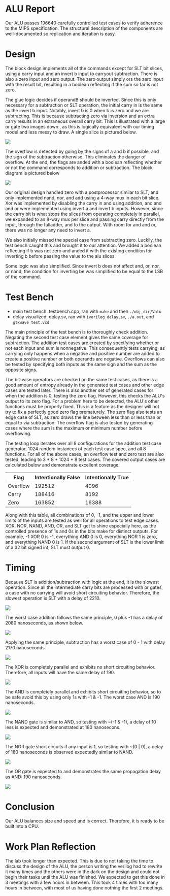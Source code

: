 # ALU Report

Our ALU passes 196640 carefully controlled test cases to verify adherence to the MIPS specification.
The structural description of the components are well-documented so replication and iteration is easy.

# Design
The block design implements all of the commands except for SLT bit slices, using a carry input and an invert b input to carryout subtraction.
There is also a zero input and zero output.
The zero output simply ors the zero input with the result bit, resulting in a boolean reflecting if the sum so far is not zero.

The glue logic decides if operandB should be inverted.
Since this is only necessary for a subtraction or SLT operation, the initial carry in is the same as the invert b input.
Notably, invert b is 0 when b is zero and we are subtracting.
This is because subtracting zero via inversion and an extra carry results in an extraneous overall carry bit.
This is illustrated with a large or gate two images down., as this is logically equivalent with our timing model and less messy to draw.
A single slice is pictured below.

![](res/slice.png)

The overflow is detected by going by the signs of a and b if possible, and the sign of the subtraction otherwise.
This eliminates the danger of overflow.
At the end, the flags are anded with a boolean reflecting whether or not the command corresponds to addition or subtraction.
The block diagram is pictured below

![](res/alu.png)

Our original design handled zero with a postprocessor similar to SLT, and only implemented nand, nor, and add using a 4-way mux in each bit slice.
Xor was implemented by disabling the carry in and using addition, and and and or were implemented using invert a and invert b inputs.
However, since the carry bit is what stops the slices from operating completely in parallel, we expanded to an 8-way mux per slice and passing carry directly from the input, through the fulladder, and to the output.
With room for and and or, there was no longer any  need to invert a.

We also initially missed the special case from subtracting zero.
Luckily, the test bench caught this and brought it to our attention.
We added a boolean reflecting if b was not zero and anded it with the existing condition for inverting b before passing the value to the alu slices.

Some logic was also simplified.
Since invert b does not affect and, or, nor, or nand, the condition for inverting be was simplified to be equal to the LSB of the command.

# Test Bench
- main test bench: testbench.cpp, ran with `make` and then `./obj_dir/Valu`
- delay visualized: delay.sv, ran with `iverilog delay.sv`, `./a.out`, and `gtkwave test.vcd`

The main principle of the test bench is to thoroughly check addition.
Negating the second test case element gives the same coverage for subtraction.
The addition test cases are created by specifying whether or not each input and sum is nonnegative.
This consequently tests carrying, as carrying only happens when a negative and positive number are added to create a positive number or both operands are negative.
Overflows can also be tested by specifying both inputs as the same sign and the sum as the opposite signs.

The bit-wise operators are checked on the same test cases, as there is a good amount of entropy already in the generated test cases and other edge cases are tested later.
There is also another set of generated cases for when the addition is 0, testing the zero flag.
However, this checks the ALU's output to its zero flag.
For a problem here to be detected, the ALU's other functions must be properly fixed.
This is a feature as the designer will not try to fix a perfectly good zero flag prematurely.
The zero flag also tests an edge case of SLT, as zero draws the line between less than or less than or equal to via subtraction.
The overflow flag is also tested by generating cases where the sum is the maximum or minimum number before overflowing.

The testing loop iterates over all 8 configurations for the addition test case generator, 1024 random instances of each test case spec, and all 8 functions.
For all of the above cases, an overflow test and zero test are also tested, leading to 3 * 8 * 1024 * 8 test cases.
The covered output cases are calculated below and demonstrate excellent coverage.

| Flag     | Intentionally False | Intentionally True |
|----------|---------------------|--------------------|
| Overflow | 192512              | 4096               |
| Carry    | 188416              | 8192               |
| Zero     | 163852              | 16388              |

Along with this table, all combinations of 0, -1, and the upper and lower limits of the inputs are tested as well for all operations to test edge cases.
XOR, NOR, NAND, AND, OR, and SLT get to shine especially here, as the controlled presence of 1s and 0s in the bits make for distinct outputs.
For example, -1 XOR 0 is -1, everything AND 0 is 0, everything NOR 1 is zero, and everything NAND 0 is 1.
If the second argument of SLT is the lower limit of a 32 bit signed int, SLT must output 0.

# Timing

Because SLT is addition/subtraction with logic at the end, it is the slowest operation.
Since all the intermediate carry bits are processed with or gates, a case with no carrying will avoid short circuiting behavior.
Therefore, the slowest operation is SLT with a delay of 2210.

![](res/delay.png)

The worst case addition follows the same principle, 0 plus -1 has a delay of 2080 nanoseconds, as shown below.

![](res/add.png)

Applying the same principle, subtraction has a worst case of 0 - 1 with delay 2170 nanoseconds.

![](res/sub.png)

The XOR is completely parallel and exhibits no short circuiting behavior.
Therefore, all inputs will have the same delay of 190.

![](res/xor.png)

The AND is completely parallel and exhibits short circuiting behavior, so to be safe avoid this by using only 1s with -1 & -1.
The worst case AND is 190 nanoseconds.

![](res/and.png)

The NAND gate is similar to AND, so testing with ~(-1 & -1), a delay of 10 less is expected and demonstrated at 180 nanosecons.

![](res/nand.png)

The NOR gate short circuits if any input is 1, so testing with ~(0 | 0), a delay of 180 nanoseconds is observed expectedly similar to NAND.

![](res/nor.png)

The OR gate is expected to and demonstrates the same propagation delay as AND: 190 nanoseconds.

![](res/or.png)

# Conclusion

Our ALU balances size and speed and is correct.
Therefore, it is ready to be built into a CPU.

# Work Plan Reflection

The lab took longer than expected.
This is due to not taking the time to discuss the design of the ALU, the person writing the verilog had to rewrite it many times and the others were in the dark on the design and could not begin their tasks until the ALU was finished.
We expected to get this done in 3 meetings with a few hours in between.
This took 4 times with too many hours in between, with most of us having done nothing the first 2 meetings.
